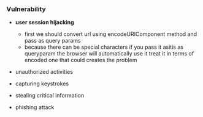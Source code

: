 ### Vulnerability

- **user session hijacking**

  - first we should convert url using encodeURIComponent method and pass as query params
  - because there can be special characters if you pass it asitis as queryparam the browser will automatically use it treat it in terms of encoded one that could creates the problem

- unauthorized activities
- capturing keystrokes
- stealing critical information
- phishing attack
